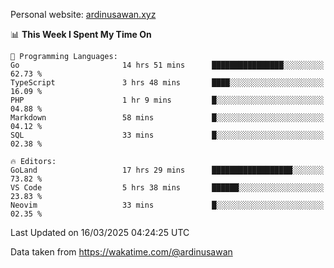Personal website: [ardinusawan.xyz](https://ardinusawan.xyz)

<!--START_SECTION:waka-->
📊 **This Week I Spent My Time On** 

```text
💬 Programming Languages: 
Go                       14 hrs 51 mins      ████████████████░░░░░░░░░   62.73 % 
TypeScript               3 hrs 48 mins       ████░░░░░░░░░░░░░░░░░░░░░   16.09 % 
PHP                      1 hr 9 mins         █░░░░░░░░░░░░░░░░░░░░░░░░   04.88 % 
Markdown                 58 mins             █░░░░░░░░░░░░░░░░░░░░░░░░   04.12 % 
SQL                      33 mins             █░░░░░░░░░░░░░░░░░░░░░░░░   02.38 % 

🔥 Editors: 
GoLand                   17 hrs 29 mins      ██████████████████░░░░░░░   73.82 % 
VS Code                  5 hrs 38 mins       ██████░░░░░░░░░░░░░░░░░░░   23.83 % 
Neovim                   33 mins             █░░░░░░░░░░░░░░░░░░░░░░░░   02.35 % 
```


 Last Updated on 16/03/2025 04:24:25 UTC
<!--END_SECTION:waka-->
Data taken from https://wakatime.com/@ardinusawan
